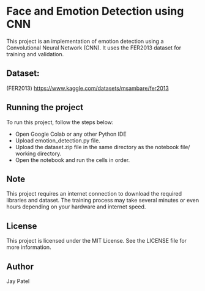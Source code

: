 # Face and Emotion Detection using CNN

This project is an implementation of emotion detection using a Convolutional Neural Network (CNN). It uses the FER2013 dataset for training and validation.


## Dataset: 
(FER2013) https://www.kaggle.com/datasets/msambare/fer2013



## Running the project
To run this project, follow the steps below:

- Open Google Colab or any other Python IDE 
- Upload emotion_detection.py file.
- Upload the dataset.zip file in the same directory as the notebook file/ working directory.
- Open the notebook and run the cells in order.

## Note

This project requires an internet connection to download the required libraries and dataset.
The training process may take several minutes or even hours depending on your hardware and internet speed.

## License
This project is licensed under the MIT License. See the LICENSE file for more information.

##  Author
Jay Patel





